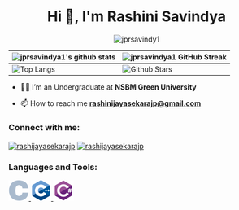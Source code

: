 <h1 align="center">Hi 👋, I'm Rashini Savindya</h1>
<p align="center"> <img src="https://komarev.com/ghpvc/?username=jprsavindy1&label=Profile%20views&color=0e75b6&style=flat" alt="jprsavindy1" /> </p>

| ![jprsavindya1's github stats](https://github-readme-stats.vercel.app/api?username=jprsavindya1&show_icons=true&theme=tokyonight) | ![jprsavindya1 GitHub Streak](https://github-readme-streak-stats.herokuapp.com/?user=jprsavindya1&theme=tokyonight) |
| --- | --- |
| ![Top Langs](https://github-readme-stats.vercel.app/api/top-langs/?username=jprsavindya1&theme=tokyonight) | ![Github Stars](https://github-readme-stats.vercel.app/api?username=jprsavindya1&show_icons=true&locale=en&count_private=true&hide_rank=true&custom_title=My%20GitHub%20Stats&disable_animations=true&theme=tokyonight) |

- 🧑‍🎓 I’m an Undergraduate at **NSBM Green University**

- 📫 How to reach me **rashinijayasekarajp@gmail.com**

<h3 align="left">Connect with me:</h3>
<p align="left">
<a href="https://fb.com/rashijayasekarajp" target="blank"><img align="center" src="https://raw.githubusercontent.com/rahuldkjain/github-profile-readme-generator/master/src/images/icons/Social/facebook.svg" alt="rashijayasekarajp" height="30" width="40" /></a>
<a href="https://instagram.com/rashijayasekarajp" target="blank"><img align="center" src="https://raw.githubusercontent.com/rahuldkjain/github-profile-readme-generator/master/src/images/icons/Social/instagram.svg" alt="rashijayasekarajp" height="30" width="40" /></a>
</p>

<h3 align="left">Languages and Tools:</h3>
<p align="left"> <a href="https://www.cprogramming.com/" target="_blank" rel="noreferrer"> <img src="https://raw.githubusercontent.com/devicons/devicon/master/icons/c/c-original.svg" alt="c" width="40" height="40"/> </a> <a href="https://www.w3schools.com/cpp/" target="_blank" rel="noreferrer"> <img src="https://raw.githubusercontent.com/devicons/devicon/master/icons/cplusplus/cplusplus-original.svg" alt="cplusplus" width="40" height="40"/> </a> <a href="https://www.w3schools.com/cs/" target="_blank" rel="noreferrer"> <img src="https://raw.githubusercontent.com/devicons/devicon/master/icons/csharp/csharp-original.svg" alt="csharp" width="40" height="40"/> </a> </p>
